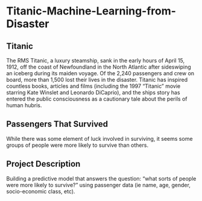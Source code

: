 # Titanic-Machine-Learning-from-Disaster

## Titanic
The RMS Titanic, a luxury steamship, sank in the early hours of April 15, 1912, off the coast of Newfoundland in the North Atlantic after sideswiping an iceberg during its maiden voyage. Of the 2,240 passengers and crew on board, more than 1,500 lost their lives in the disaster. Titanic has inspired countless books, articles and films (including the 1997 “Titanic” movie starring Kate Winslet and Leonardo DiCaprio), and the ships story has entered the public consciousness as a cautionary tale about the perils of human hubris.


## Passengers That Survived
While there was some element of luck involved in surviving, it seems some groups of people were more likely to survive than others.

## Project Description
Building a predictive model that answers the question: “what sorts of people were more likely to survive?” using passenger data (ie name, age, gender, socio-economic class, etc).
